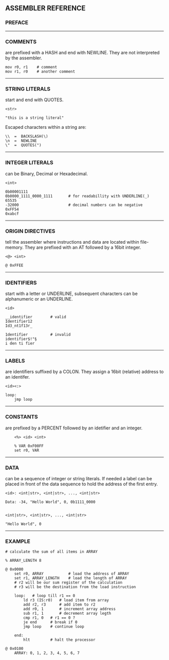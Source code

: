 ## ASSEMBLER REFERENCE

### PREFACE
---

### COMMENTS
are prefixed with a HASH and end with NEWLINE.
They are not interpreted by the assembler.

    mov r0, r1    # comment
    mov r1, r0    # another comment
---

### STRING LITERALS
start and end with QUOTES.

    <str>

    "this is a string literal"

Escaped characters within a string are:

    \\  =  BACKSLASH(\)
    \n  =  NEWLINE
    \"  =  QUOTES(")
---

### INTEGER LITERALS
can be Binary, Decimal or Hexadecimal.

    <int>

    0b00001111
    0b0000_1111_0000_1111       # for readabillity with UNDERLINE(_)
    65535
    -32000                      # decimal numbers can be negative
    0xFF54
    0xabcf
---

### ORIGIN DIRECTIVES
tell the assembler where instructions and data are located within file-memory.
They are prefixed with an AT followed by a 16bit integer.

    <@> <int>

    @ 0xFFEE
---

### IDENTIFIERS
start with a letter or UNDERLINE, subsequent characters
can be alphanumeric or an UNDERLINE.

    <id>

    __identifier        # valid
    Identifier12
    Id3_nt1f13r_

    1dentifier          # invalid
    identifier$!"§
    i den ti fier
---

### LABELS
are identifiers suffixed by a COLON. They assign a 16bit (relative) address
to an identifer.

    <id><:>

    loop:
        jmp loop
---

### CONSTANTS
are prefixed by a PERCENT followed by an idetifier and an integer.

        <%> <id> <int>

        % VAR 0xF00FF
        set r0, VAR
---

### DATA
can be a sequence of integer or string literals. If needed a label can be placed
in front of the data sequence to hold the address of the first entry.

    <id>: <int|str>, <int|str>, ..., <int|str>

    Data: -34, "Hello World", 0, 0b1111_0000


    <int|str>, <int|str>, ..., <int|str>

    "Hello World", 0
---
### EXAMPLE
    # calculate the sum of all items in ARRAY

    % ARRAY_LENGTH 8

    @ 0x0000
        set r0, ARRAY           # load the address of ARRAY
        set r1, ARRAY_LENGTH    # load the length of ARRAY
        # r2 will be our sum register of the calculation
        # r3 will be the destination from the load instruction

        loop:   # loop till r1 == 0
            ld r3 (IS:r0)   # load item from array
            add r2, r3      # add item to r2
            add r0, 1       # increment array address
            sub r1, 1       # decrement array legth
            cmp r1, 0   # r1 == 0 ?
            je end      # break if 0
            jmp loop    # continue loop

        end:
            hlt         # halt the processor

    @ 0x0100
        ARRAY: 0, 1, 2, 3, 4, 5, 6, 7


